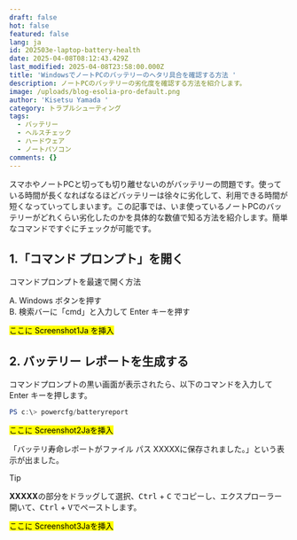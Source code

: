 ```yaml
---
draft: false
hot: false
featured: false
lang: ja
id: 202503e-laptop-battery-health
date: 2025-04-08T08:12:43.429Z
last_modified: 2025-04-08T23:58:00.000Z
title: 'WindowsでノートPCのバッテリーのヘタリ具合を確認する方法 '
description: ノートPCのバッテリーの劣化度を確認する方法を紹介します。
image: /uploads/blog-esolia-pro-default.png
author: 'Kisetsu Yamada '
category: トラブルシューティング
tags:
  - バッテリー
  - ヘルスチェック
  - ハードウェア
  - ノートパソコン
comments: {}
---
```

スマホやノートPCと切っても切り離せないのがバッテリーの問題です。使っている時間が長くなればなるほどバッテリーは徐々に劣化して、利用できる時間が短くなっていってしまいます。この記事では、いま使っているノートPCのバッテリーがどれくらい劣化したのかを具体的な数値で知る方法を紹介します。簡単なコマンドですぐにチェックが可能です。
<!--more-->

## 1.「コマンド プロンプト」を開く
コマンドプロンプトを最速で開く方法 

A. Windows ボタンを押す  
B. 検索バーに「cmd」と入力して Enter キーを押す

<mark>ここに Screenshot1Ja を挿入</mark>    

## 2. バッテリー レポートを生成する

コマンドプロンプトの黒い画面が表示されたら、以下のコマンドを入力して Enter キーを押します。 

```powershell
PS c:\> powercfg/batteryreport    
```

<mark>ここに Screenshot2Jaを挿入</mark>    

「バッテリ寿命レポートがファイル パス XXXXXに保存されました。」という表示が出ました。

> [!TIP]
> **XXXXX**の部分をドラッグして選択、<kbd>Ctrl</kbd> + <kbd>C</kbd> でコピーし、エクスプローラー開いて、<kbd>Ctrl</kbd> + <kbd>V</kbd>でペーストします。

<mark>ここに Screenshot3Jaを挿入</mark>
